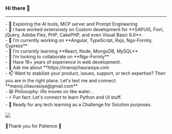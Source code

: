### Hi there 👋
<hr/>
- 🤩 Exploring the AI tools, MCP server and Prompt Engineering <br/>
- 📕 I have worked extensively on Custom development for **SAPUI5, Fiori, jQuery, Adobe Flex, PHP, CakePHP, and even Visual Basic 6.0**.<br/>
- 🔭 I’m currently working on **Angular, TypeScript, Rxjs, Ngx-Formly, Cypress** <br/>
- 🌱 I’m currently learning **React, Node, MongoDB, MySQL** <br/>
- 👯 I’m looking to collaborate on **Ngx-Formly** <br/>
- 🤔 Have 16+ years of experience in web development. <br/>
- 💬 Ask me about **https://manojchaurasiya.com <br/>
- 📫 Want to stabilize your product, issues, support, or tech expertise? Then you are in the right place. Let's text me and connect: **manoj.chaurasiya@gmail.com** <br/>
- 😄 Philosophy: life moves on like water... <br/>
- ⚡ Fun fact: Let's connect to learn Python and UI stuff. <br/>
- 🧲 Ready for any tech learning as a Challenge for Solution purposes. <br/><br/>
<img src="https://github-readme-stats.vercel.app/api?username=riaconsultant"/><br/>
<br/>
🙏Thank you for Patience 🙏<br/>
